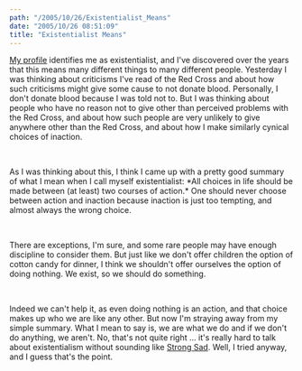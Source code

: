```yaml
---
path: "/2005/10/26/Existentialist_Means" 
date: "2005/10/26 08:51:09" 
title: "Existentialist Means" 
---
```

<p><a href="http://www.randomchaos.com/document.php?source=scott_reynen">My profile</a> identifies me as existentialist, and I've discovered over the years that this means many different things to many different people. Yesterday I was thinking about criticisms I've read of the Red Cross and about how such criticisms might give some cause to not donate blood. Personally, I don't donate blood because I was told not to. But I was thinking about people who have no reason not to give other than perceived problems with the Red Cross, and about how such people are very unlikely to give anywhere other than the Red Cross, and about how I make similarly cynical choices of inaction.</p><br><p>As I was thinking about this, I think I came up with a pretty good summary of what I mean when I call myself existentialist: *All choices in life should be made between (at least) two courses of action.* One should never choose between action and inaction because inaction is just too tempting, and almost always the wrong choice.</p><br><p>There are exceptions, I'm sure, and some rare people may have enough discipline to consider them. But just like we don't offer children the option of cotton candy for dinner, I think we shouldn't offer ourselves the option of doing nothing. We exist, so we should do something.</p><br><p> Indeed we can't help it, as even doing nothing is an action, and that choice makes up who we are like any other. But now I'm straying away from my simple summary. What I mean to say is, we are what we do and if we don't do anything, we aren't. No, that's not quite right ... it's really hard to talk about existentialism without sounding like <a href="http://www.homestarrunner.com/sadjournal/">Strong Sad</a>. Well, I tried anyway, and I guess that's the point.</p>